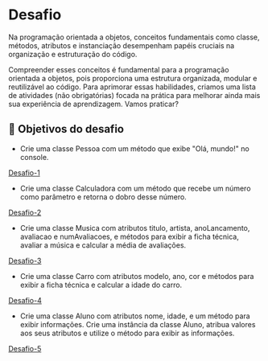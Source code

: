 # Desafio

Na programação orientada a objetos, conceitos fundamentais como classe, métodos, atributos e instanciação desempenham papéis cruciais na organização e estruturação do código.

Compreender esses conceitos é fundamental para a programação orientada a objetos, pois proporciona uma estrutura organizada, modular e reutilizável ao código. Para aprimorar essas habilidades, criamos uma lista de atividades (não obrigatórias) focada na prática para melhorar ainda mais sua experiência de aprendizagem. Vamos praticar?

## 🔨 Objetivos do desafio

* Crie uma classe Pessoa com um método que exibe "Olá, mundo!" no console.  


[Desafio-1](https://github.com/EmersonPenelli/Oracle-Next-Education---Backend-Java/tree/main/02-Orientacao-a-objetos/Modulo-01/Desafio/src/Pessoa)

* Crie uma classe Calculadora com um método que recebe um número como parâmetro e retorna o dobro desse número.


[Desafio-2](https://github.com/EmersonPenelli/Oracle-Next-Education---Backend-Java/tree/main/02-Orientacao-a-objetos/Modulo-01/Desafio/src/Calculadora)

* Crie uma classe Musica com atributos titulo, artista, anoLancamento, avaliacao e numAvaliacoes, e métodos para exibir a ficha técnica, avaliar a música e calcular a média de avaliações.

[Desafio-3](https://github.com/EmersonPenelli/Oracle-Next-Education---Backend-Java/tree/main/02-Orientacao-a-objetos/Modulo-01/Desafio/src/Musica)

* Crie uma classe Carro com atributos modelo, ano, cor e métodos para exibir a ficha técnica e calcular a idade do carro.

[Desafio-4](https://github.com/EmersonPenelli/Oracle-Next-Education---Backend-Java/tree/main/02-Orientacao-a-objetos/Modulo-01/Desafio/src/Carro)

* Crie uma classe Aluno com atributos nome, idade, e um método para exibir informações. Crie uma instância da classe Aluno, atribua valores aos seus atributos e utilize o método para exibir as informações.

[Desafio-5](https://github.com/EmersonPenelli/Oracle-Next-Education---Backend-Java/tree/main/02-Orientacao-a-objetos/Modulo-01/Desafio/src/Aluno)

